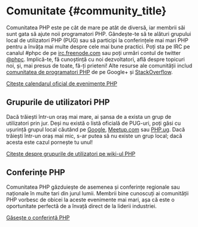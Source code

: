 # Comunitate {#community_title}

Comunitatea PHP este pe cât de mare pe atât de diversă, iar membrii săi sunt gata să ajute
noii programatori PHP. Gândește-te să te alături grupului local de utilizatori PHP (PUG) sau să
participi la conferințele mai mari PHP pentru a învăța mai multe despre cele mai bune practici.
Poți sta pe IRC pe canalul #phpc de pe [irc.freenode.com][php-irc] sau poți urmări contul de
twitter [@phpc][phpc-twitter]. Implică-te, fă cunoștință cu noi dezvoltatori, află despre
topicuri noi, și, mai presus de toate, fă-ți prieteni! Alte resurse ale comunității includ
[comunitatea de programatori PHP][php-programmers-gplus] de pe Google+ și [StackOverflow][php-so].

[Citește calendarul oficial de evenimente PHP][php-calendar]

## Grupurile de utilizatori PHP

Dacă trăiești într-un oraș mai mare, ai șansa de a exista un grup de utilizatori prin jur.
Deși nu există o listă oficială de PUG-uri, poți găsi cu ușurință grupul local căutând pe
[Google][google], [Meetup.com][meetup] sau [PHP.ug][php-ug]. Dacă trăiești într-un oraș mai mic,
s-ar putea să nu existe un grup local; dacă acesta este cazul pornește tu unul!

[Citește despre grupurile de utilizatori pe wiki-ul PHP][php-wiki]

## Conferințe PHP

Comunitatea PHP găzduiește de asemenea și conferințe regionale sau naționale în multe tari din
jurul lumii. Membrii bine cunoscuți ai comunității PHP vorbesc de obicei la aceste evenimente
mai mari, așa că este o oportunitate perfectă de a învață direct de la liderii industriei.

[Găsește o conferință PHP][php-conf]

[php-calendar]: http://www.php.net/cal.php
[google]: https://www.google.com/search?q=php+user+group+near+me
[meetup]: http://www.meetup.com/find/
[php-ug]: http://php.ug
[php-wiki]: https://wiki.php.net/usergroups
[php-conf]: http://php.net/conferences/index.php
[phpc-twitter]: https://twitter.com/phpc
[php-programmers-gplus]: https://plus.google.com/u/0/communities/104245651975268426012
[php-irc]: http://webchat.freenode.net/?channels=phpc
[php-so]: http://stackoverflow.com/questions/tagged/php